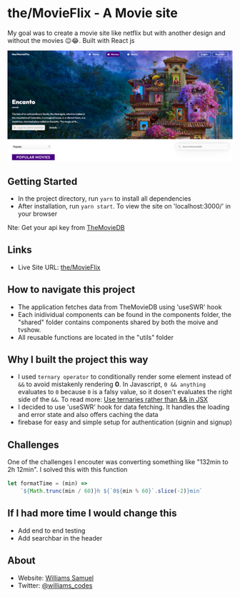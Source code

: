 # the/MovieFlix - A Movie site

My goal was to create a movie site like netflix but with another design and without the movies 😉😂. Built with React js

![](screenshot-1.png)

## Getting Started

-  In the project directory, run <code>yarn</code> to install all dependencies
-  After installation, run <code>yarn start</code>. To view the site on 'localhost:3000/' in your browser

Nte: Get your api key from [TheMovieDB](https://www.themoviedb.org/documentation/api)

## Links

-  Live Site URL: [the/MovieFlix]()

## How to navigate this project

-  The application fetches data from TheMovieDB using 'useSWR' hook
-  Each inidividual components can be found in the components folder, the "shared" folder contains components shared by both the moive and tvshow.
-  All reusable functions are located in the "utils" folder

## Why I built the project this way

-  I used `ternary operator` to conditionally render some element instead of `&&` to avoid mistakenly rendering **0**. In Javascript, `0 && anything` evaluates to `0` because `0` is a falsy value, so it dosen't evaluates the right side of the `&&`. To read more: [Use ternaries rather than && in JSX](https://kentcdodds.com/blog/use-ternaries-rather-than-and-and-in-jsx)
-  I decided to use 'useSWR' hook for data fetching. It handles the loading and error state and also offers caching the data
-  firebase for easy and simple setup for authentication (signin and signup)

## Challenges

One of the challenges I encouter was converting something like "132min to 2h 12min". I solved this with this function

```js
let formatTime = (min) =>
	`${Math.trunc(min / 60)}h ${`0${min % 60}`.slice(-2)}min`
```

## If I had more time I would change this

-  Add end to end testing
-  Add searchbar in the header

## About

-  Website: [Williams Samuel](https://williamssam.netlify.app/)
-  Twitter: [@williams_codes](https://twitter.com/williams_codes)

